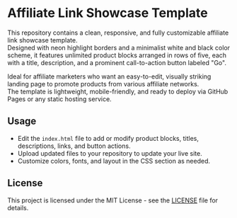 # Affiliate Link Showcase Template

This repository contains a clean, responsive, and fully customizable affiliate link showcase template.  
Designed with neon highlight borders and a minimalist white and black color scheme, it features unlimited product blocks arranged in rows of five, each with a title, description, and a prominent call-to-action button labeled "Go".  

Ideal for affiliate marketers who want an easy-to-edit, visually striking landing page to promote products from various affiliate networks.  
The template is lightweight, mobile-friendly, and ready to deploy via GitHub Pages or any static hosting service.

## Usage

- Edit the `index.html` file to add or modify product blocks, titles, descriptions, links, and button actions.
- Upload updated files to your repository to update your live site.
- Customize colors, fonts, and layout in the CSS section as needed.

## License

This project is licensed under the MIT License - see the [LICENSE](LICENSE) file for details.
